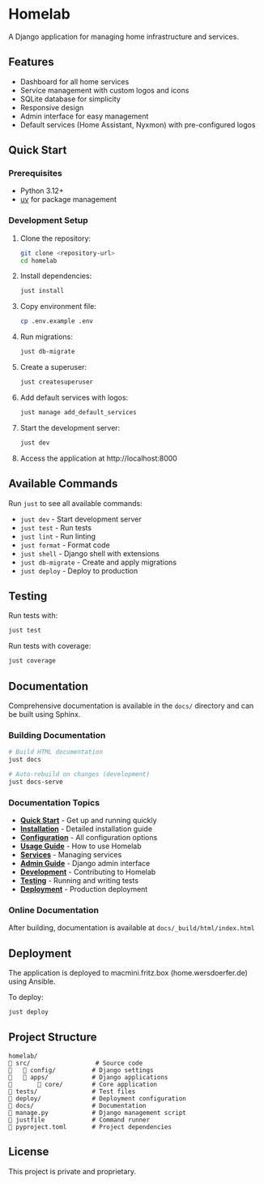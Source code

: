 # Homelab

A Django application for managing home infrastructure and services.

## Features

- Dashboard for all home services
- Service management with custom logos and icons
- SQLite database for simplicity
- Responsive design
- Admin interface for easy management
- Default services (Home Assistant, Nyxmon) with pre-configured logos

## Quick Start

### Prerequisites

- Python 3.12+
- [uv](https://docs.astral.sh/uv/) for package management

### Development Setup

1. Clone the repository:
   ```bash
   git clone <repository-url>
   cd homelab
   ```

2. Install dependencies:
   ```bash
   just install
   ```

3. Copy environment file:
   ```bash
   cp .env.example .env
   ```

4. Run migrations:
   ```bash
   just db-migrate
   ```

5. Create a superuser:
   ```bash
   just createsuperuser
   ```

6. Add default services with logos:
   ```bash
   just manage add_default_services
   ```

7. Start the development server:
   ```bash
   just dev
   ```

8. Access the application at http://localhost:8000

## Available Commands

Run `just` to see all available commands:

- `just dev` - Start development server
- `just test` - Run tests
- `just lint` - Run linting
- `just format` - Format code
- `just shell` - Django shell with extensions
- `just db-migrate` - Create and apply migrations
- `just deploy` - Deploy to production

## Testing

Run tests with:
```bash
just test
```

Run tests with coverage:
```bash
just coverage
```

## Documentation

Comprehensive documentation is available in the `docs/` directory and can be built using Sphinx.

### Building Documentation

```bash
# Build HTML documentation
just docs

# Auto-rebuild on changes (development)
just docs-serve
```

### Documentation Topics

- **[Quick Start](docs/quickstart.md)** - Get up and running quickly
- **[Installation](docs/installation.md)** - Detailed installation guide
- **[Configuration](docs/configuration.md)** - All configuration options
- **[Usage Guide](docs/usage.md)** - How to use Homelab
- **[Services](docs/services.md)** - Managing services
- **[Admin Guide](docs/admin.md)** - Django admin interface
- **[Development](docs/development.md)** - Contributing to Homelab
- **[Testing](docs/testing.md)** - Running and writing tests
- **[Deployment](docs/deployment.md)** - Production deployment

### Online Documentation

After building, documentation is available at `docs/_build/html/index.html`

## Deployment

The application is deployed to macmini.fritz.box (home.wersdoerfer.de) using Ansible.

To deploy:
```bash
just deploy
```

## Project Structure

```
homelab/
   src/                  # Source code
      config/          # Django settings
      apps/            # Django applications
          core/        # Core application
   tests/               # Test files
   deploy/              # Deployment configuration
   docs/                # Documentation
   manage.py            # Django management script
   justfile             # Command runner
   pyproject.toml       # Project dependencies
```

## License

This project is private and proprietary.